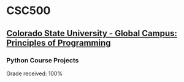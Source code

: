 # CSC500
## [Colorado State University - Global Campus: Principles of Programming](https://csuglobal.edu/student-success/course-catalog?cat1=course&cat2=CSC500)
### Python Course Projects
Grade received: 100%
